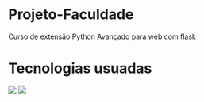 # Projeto-Faculdade
Curso de extensão Python Avançado para web com flask

# Tecnologias usuadas
![](https://img.shields.io/badge/Python-3776AB?style=for-the-badge&logo=python&logoColor=white) 
![]( 	https://img.shields.io/badge/Flask-000000?style=for-the-badge&logo=flask&logoColor=whit)
